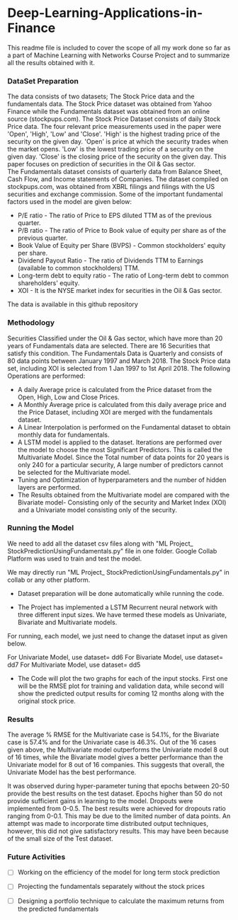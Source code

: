 # Deep-Learning-Applications-in-Finance

This readme file is included to cover the scope of all my work done so far as a part of Machine Learning with Networks Course Project and to summarize all the results obtained with it.

### DataSet Preparation
The data consists of two datasets; The Stock Price data and the fundamentals data. The Stock Price dataset was obtained from Yahoo Finance while the Fundamentals dataset was obtained from an online source (stockpups.com). The Stock Price Dataset consists of daily Stock Price data. The four relevant price measurements used in the paper were 'Open', 'High', 'Low' and 'Close'. 'High' is the highest trading price of the security on the given day. 'Open' is price at which the security trades when the market opens. 'Low' is the lowest trading price of a security on the given day. 'Close' is the closing price of the security on the given day. This paper focuses on prediction of securities in the Oil & Gas sector.  
The Fundamentals dataset consists of quarterly data from Balance Sheet, Cash Flow, and Income statements of Companies. The dataset compiled on stockpups.com, was obtained from XBRL filings and filings with the US securities and exchange commission.  Some of the important fundamental factors used in the model are given below:

- P/E ratio - The ratio of Price to EPS diluted TTM as of the previous quarter.
- P/B ratio - The ratio of Price to Book value of equity per share as of the previous quarter.
- Book Value of Equity per Share (BVPS) - Common stockholders' equity per share.
- Dividend Payout Ratio - The ratio of Dividends TTM to Earnings (available to common stockholders) TTM.
- Long-term debt to equity ratio - The ratio of Long-term debt to common shareholders' equity.
- XOI - It is the NYSE market index for securities in the Oil & Gas sector.

The data is available in this github repository

### Methodology
Securities Classified under the Oil \& Gas sector, which have more than 20 years of Fundamentals data are selected. There are 16 Securities that satisfy this condition. The Fundamentals Data is Quarterly and consists of 80 data points between January 1997 and March 2018. The Stock Price data set, including XOI is selected from 1 Jan 1997 to 1st April 2018.
The following Operations are performed:
- A daily Average price is calculated from the Price dataset from the Open, High, Low and Close Prices. 
- A Monthly Average price is calculated from this daily average price and the Price Dataset, including XOI are merged with the fundamentals dataset.
- A Linear Interpolation is performed on  the Fundamental dataset to obtain monthly data for fundamentals.
- A LSTM model is applied to the dataset. Iterations are performed over the model to choose the most Significant Predictors. This is called the Multivariate Model. Since the Total number of data points for 20 years is only 240 for a particular security, A large number of predictors cannot be selected for the Multivariate model. 
- Tuning and  Optimization of hyperparameters and the number of hidden layers are performed.
- The Results obtained from the Multivariate model are compared with the Bivariate model- Consisting only of the security and Market Index (XOI) and a Univariate model consisting only of the security.

### Running the Model

We need to add all the dataset csv files along with "ML Project_ StockPredictionUsingFundamentals.py" file in one folder. 
Google Collab Platform was used to train and test the model. 

We may directly run "ML Project_ StockPredictionUsingFundamentals.py" in collab or any other platform. 

- Dataset preparation will be done automatically while running the code. 

- The Project has implemented a LSTM Recurrent neural network with three different input sizes. We have termed these models as Univariate, Bivariate and Multivariate models.

For running, each model, we just need to change the dataset input as given below. 

For Univariate Model, use dataset= dd6
For Bivariate Model, use dataset= dd7
For Multivariate Model, use dataset= dd5

- The Code will plot the two graphs for each of the input stocks. First one will be the RMSE plot for training and validation data, while second will show the predicted output results for coming 12 months along with the original stock price. 

### Results

The average % RMSE for the Multivariate case is 54.1%, for the Bivariate case is 57.4% and for the Univariate case is 46.3%. Out of the 16 cases given above, the Multivariate model outperforms the Univariate model 8 out of 16 times, while the Bivariate model gives a better performance than the Univariate model for 8 out of 16 companies. This suggests that overall, the Univariate Model has the best performance. 

It was observed during hyper-parameter tuning that epochs between 20-50 provide the best results on the test dataset. Epochs higher than 50 do not provide sufficient gains in learning to the model. Dropouts were implemented from 0-0.5. The best results were achieved for dropouts ratio ranging from 0-0.1. This may be due to the limited number of data points. An attempt was made to incorporate time distributed output techniques, however, this did not give satisfactory results. This may have been because of the small size of the Test dataset. 



### Future Activities
- [ ] Working on the efficiency of the model for long term stock prediction
- [ ] Projecting the fundamentals separately without the stock prices
- [ ] Designing a portfolio technique to calculate the maximum returns from the predicted fundamentals

